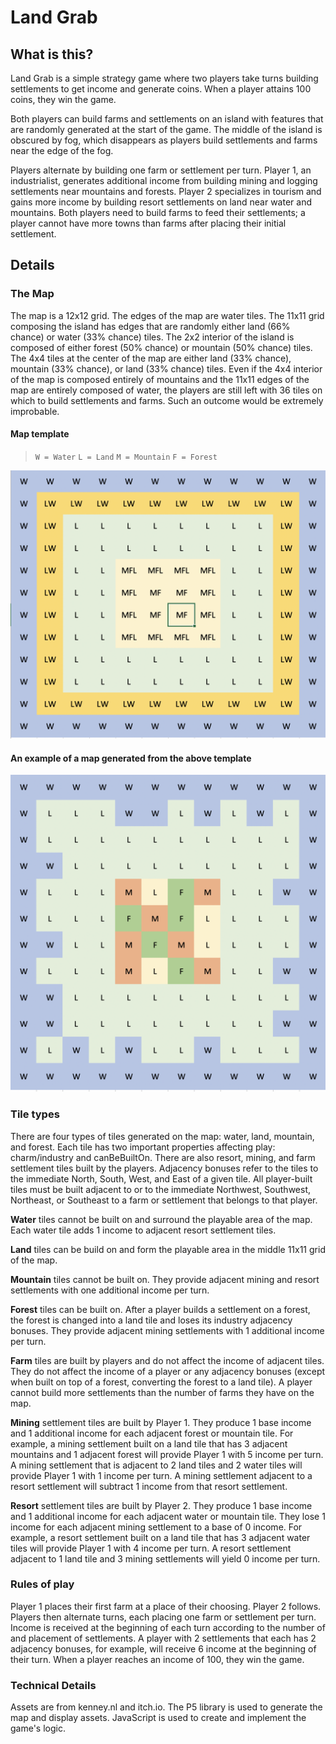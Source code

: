 # Land Grab

## What is this?

Land Grab is a simple strategy game where two players take turns building settlements to get income and generate coins. When a player attains 100 coins, they win the game.

Both players can build farms and settlements on an island with features that are randomly generated at the start of the game. The middle of the island is obscured by fog, which disappears as players build settlements and farms near the edge of the fog.

Players alternate by building one farm or settlement per turn. Player 1, an industrialist, generates additional income from building mining and logging settlements near mountains and forests. Player 2 specializes in tourism and gains more income by building resort settlements on land near water and mountains. Both players need to build farms to feed their settlements; a player cannot have more towns than farms after placing their initial settlement.

## Details

### The Map

The map is a 12x12 grid. The edges of the map are water tiles. The 11x11 grid composing the island has edges that are randomly either land (66% chance) or water (33% chance) tiles. The 2x2 interior of the island is composed of either forest (50% chance) or mountain (50% chance) tiles. The 4x4 tiles at the center of the map are either land (33% chance), mountain (33% chance), or land (33% chance) tiles. Even if the 4x4 interior of the map is composed entirely of mountains and the 11x11 edges of the map are entirely composed of water, the players are still left with 36 tiles on which to build settlements and farms. Such an outcome would be extremely improbable.

#### Map template

>`W = Water`
>`L = Land`
>`M = Mountain`
>`F = Forest`

![Template of map](/assets/map_template.png)

#### An example of a map generated from the above template

![Layout of a typical map](/assets/map_example.png)

### Tile types

There are four types of tiles generated on the map: water, land, mountain, and forest. Each tile has two important properties affecting play: charm/industry and canBeBuiltOn. There are also resort, mining, and farm settlement tiles built by the players. Adjacency bonuses refer to the tiles to the immediate North, South, West, and East of a given tile. All player-built tiles must be built adjacent to or to the immediate Northwest, Southwest, Northeast, or Southeast to a farm or settlement that belongs to that player.

**Water** tiles cannot be built on and surround the playable area of the map. Each water tile adds 1 income to adjacent resort settlement tiles.

**Land** tiles can be build on and form the playable area in the middle 11x11 grid of the map.

**Mountain** tiles cannot be built on. They provide adjacent mining and resort settlements with one additional income per turn.

**Forest** tiles can be built on. After a player builds a settlement on a forest, the forest is changed into a land tile and loses its industry adjacency bonuses. They provide adjacent mining settlements with 1 additional income per turn.

**Farm** tiles are built by players and do not affect the income of adjacent tiles. They do not affect the income of a player or any adjacency bonuses (except when built on top of a forest, converting the forest to a land tile). A player cannot build more settlements than the number of farms they have on the map.

**Mining** settlement tiles are built by Player 1. They produce 1 base income and 1 additional income for each adjacent forest or mountain tile. For example, a mining settlement built on a land tile that has 3 adjacent mountains and 1 adjacent forest will provide Player 1 with 5 income per turn. A mining settlement that is adjacent to 2 land tiles and 2 water tiles will provide Player 1 with 1 income per turn. A mining settlement adjacent to a resort settlement will subtract 1 income from that resort settlement.

**Resort** settlement tiles are built by Player 2. They produce 1 base income and 1 additional income for each adjacent water or mountain tile. They lose 1 income for each adjacent mining settlement to a base of 0 income. For example, a resort settlement built on a land tile that has 3 adjacent water tiles will provide Player 1 with 4 income per turn. A resort settlement adjacent to 1 land tile and 3 mining settlements will yield 0 income per turn.

### Rules of play

Player 1 places their first farm at a place of their choosing. Player 2 follows. Players then alternate turns, each placing one farm or settlement per turn. Income is received at the beginning of each turn according to the number of and placement of settlements. A player with 2 settlements that each has 2 adjacency bonuses, for example, will receive 6 income at the beginning of their turn. When a player reaches an income of 100, they win the game.

### Technical Details

Assets are from kenney.nl and itch.io. The P5 library is used to generate the map and display assets. JavaScript is used to create and implement the game's logic.